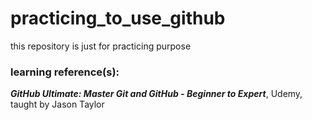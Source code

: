 # practicing_to_use_github
this repository is just for practicing purpose

### learning reference(s):
__*GitHub Ultimate: Master Git and GitHub - Beginner to Expert*__, Udemy, taught by Jason Taylor
